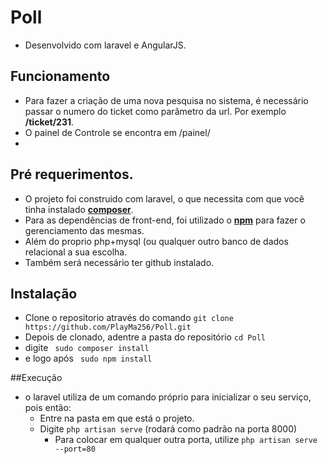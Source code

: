 # Poll
  * Desenvolvido com laravel e AngularJS.

## Funcionamento
 - Para fazer a criação de uma nova pesquisa no sistema, é necessário passar o numero do ticket como parâmetro da url. Por exemplo **/ticket/231**.
 - O painel de Controle se encontra em /painel/
 - 
## Pré requerimentos.
 - O projeto foi construido com laravel, o que necessita com que você tinha instalado **[composer](https://getcomposer.org/)**.
 - Para as dependências de front-end, foi utilizado o  **[npm](https://nodejs.org/en/)** para fazer o gerenciamento das mesmas.
 - Além do proprio php+mysql (ou qualquer outro banco de dados relacional a sua escolha.
 - Também será necessário ter github instalado.

## Instalação
- Clone o repositorio através do comando
``` git clone https://github.com/PlayMa256/Poll.git ```
- Depois de clonado, adentre a pasta do repositório ``` cd Poll ```
- digite ``` sudo composer install```
- e logo após ``` sudo npm install```

##Execução
- o laravel utiliza de um comando próprio para inicializar o seu serviço, pois então:
  * Entre na pasta em que está o projeto.
  * Digite ```php artisan serve``` (rodará como padrão na porta 8000)
     * Para colocar em qualquer outra porta, utilize ```php artisan serve --port=80```
